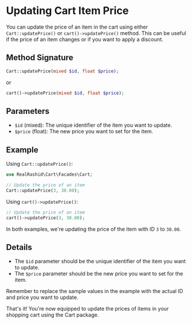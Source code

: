 # Updating Cart Item Price

You can update the price of an item in the cart using either `Cart::updatePrice()` or `cart()->updatePrice()` method. This can be useful if the price of an item changes or if you want to apply a discount.

## Method Signature

```php
Cart::updatePrice(mixed $id, float $price);
```

or

```php
cart()->updatePrice(mixed $id, float $price);
```

## Parameters
- `$id` (mixed): The unique identifier of the item you want to update.
- `$price` (float): The new price you want to set for the item.

## Example

Using `Cart::updatePrice()`:

```php
use RealRashid\Cart\Facades\Cart;

// Update the price of an item
Cart::updatePrice(3, 30.00);
```
Using `cart()->updatePrice()`:

```php
// Update the price of an item
cart()->updatePrice(3, 30.00);
```

In both examples, we're updating the price of the item with ID `3` to `30.00`.

## Details

- The `$id` parameter should be the unique identifier of the item you want to update.
- The `$price` parameter should be the new price you want to set for the item.

Remember to replace the sample values in the example with the actual ID and price you want to update.

That's it! You're now equipped to update the prices of items in your shopping cart using the Cart package.
